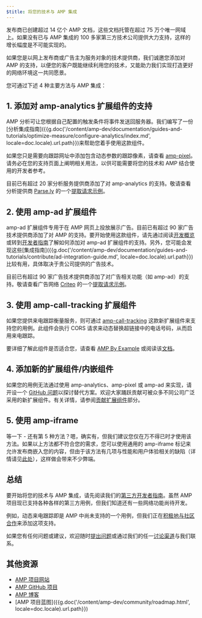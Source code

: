 ```yaml
---
$title: 将您的技术与 AMP 集成
---
```


发布商已创建超过 14 亿个 AMP 文档，这些文档托管在超过 75 万个唯一网域上。如果没有已与 AMP 集成的 100 多家第三方技术公司提供大力支持，这样的增长幅度是不可能实现的。

如果您是以网上发布商或广告主为服务对象的技术提供商，我们诚邀您添加对 AMP 的支持，以便您的客户既能继续利用您的技术，又能助力我们实现打造更好的网络环境这一共同愿景。

您可通过下述 4 种主要方法与 AMP 集成：

## 1. 添加对 amp-analytics 扩展组件的支持
AMP 分析可让您根据自己配置的触发条件将事件发送回服务器。我们编写了一份[分析集成指南]({{g.doc('/content/amp-dev/documentation/guides-and-tutorials/optimize-measure/configure-analytics/index.md', locale=doc.locale).url.path}})来帮助您着手使用这款组件。

如果您只是需要向跟踪网址中添加包含动态参数的跟踪像素，请查看 [amp-pixel](/zh_cn/docs/reference/components/amp-pixel.html)。请务必在您的支持页面上阐明相关用法，以供可能需要将您的技术和 AMP 结合使用的开发者参考。

目前已有超过 20 家分析服务提供商添加了对 amp-analytics 的支持。敬请查看分析提供商 [Parse.ly](https://www.parsely.com/help/integration/google-amp/) 的一个[提取请求示例](https://github.com/ampproject/amphtml/pull/1595)。

## 2. 使用 amp-ad 扩展组件

amp-ad 扩展组件专用于在 AMP 网页上投放展示广告。目前已有超过 90 家广告技术提供商添加了对 AMP 的支持。要开始使用这款组件，请先通过阅读[开发概览](https://github.com/ampproject/amphtml/tree/master/ads#overview)或转到[开发者指南](https://github.com/ampproject/amphtml/tree/master/ads#developer-guidelines-for-a-pull-request)了解如何添加对 amp-ad 扩展组件的支持。另外，您可能会发现这些[集成指南]({{g.doc('/content/amp-dev/documentation/guides-and-tutorials/contribute/ad-integration-guide.md', locale=doc.locale).url.path}})比较有用，具体取决于贵公司提供的广告技术。

目前已有超过 90 家广告技术提供商添加了对广告相关功能（如 amp-ad）的支持。敬请查看广告网络 [Criteo](https://github.com/ampproject/amphtml/blob/master/ads/criteo.md) 的一个[提取请求示例](https://github.com/ampproject/amphtml/pull/2299)。

## 3. 使用 amp-call-tracking 扩展组件

如果您提供来电跟踪衡量服务，则可通过 [amp-call-tracking](/zh_cn/docs/reference/components/amp-call-tracking.html) 这款新扩展组件来支持您的用例。此组件会执行 CORS 请求来动态替换超链接中的电话号码，从而启用来电跟踪。

要详细了解此组件是否适合您，请查看 [AMP By Example](https://ampbyexample.com/components/amp-call-tracking/) 或阅读该[文档](/zh_cn/docs/reference/components/amp-call-tracking.html)。

## 4. 添加新的扩展组件/内嵌组件

如果您的用例无法通过使用 amp-analytics、amp-pixel 或 amp-ad 来实现，请开设一个 [GitHub 问题](https://github.com/ampproject/amphtml/issues/new)以探讨替代方案。欢迎大家踊跃贡献可被众多不同公司广泛采用的新扩展组件。有关详情，请参阅[贡献扩展组件](https://github.com/ampproject/amphtml/blob/master/CONTRIBUTING.md#contributing-extended-components)部分。

## 5. 使用 amp-iframe

等一下 - 还有第 5 种方法？嗯，确实有，但我们建议您仅在万不得已时才使用该方法。如果以上方法都不符合您的需求，您可以使用通用的 amp-iframe 标记来允许发布商嵌入您的内容，但由于该方法有几项与性能和用户体验相关的缺陷（详情请见[此处](/zh_cn/docs/reference/components/amp-iframe.html#guideline:-prefer-specific-amp-components-to-amp-iframe)），这样做会带来不少弊端。

## 总结

要开始将您的技术与 AMP 集成，请先阅读我们的[第三方开发者指南](https://github.com/ampproject/amphtml/blob/master/3p/README.md)。虽然 AMP 项目现已支持各种各样的第三方用例，但我们知道还有一些网络功能尚待开发。

例如，动态来电跟踪即是 AMP 中尚未支持的一个用例，但我们正在[积极地与社区合作](https://github.com/ampproject/amphtml/issues/5276)来添加这项支持。

如果您有任何问题或建议，欢迎随时[提出问题](https://github.com/ampproject/amphtml/blob/master/CONTRIBUTING.md#filing-issues)或通过我们的任一[讨论渠道](https://github.com/ampproject/amphtml/blob/master/CONTRIBUTING.md#discussion-channels)与我们联系。

## 其他资源

- [AMP 项目网站](https://www.ampproject.org/)
- [AMP GitHub 项目](https://github.com/ampproject/amphtml)
- [AMP 博客](/zh_cn/latest/blog)
- [AMP 项目蓝图]({{g.doc('/content/amp-dev/community/roadmap.html', locale=doc.locale).url.path}})
